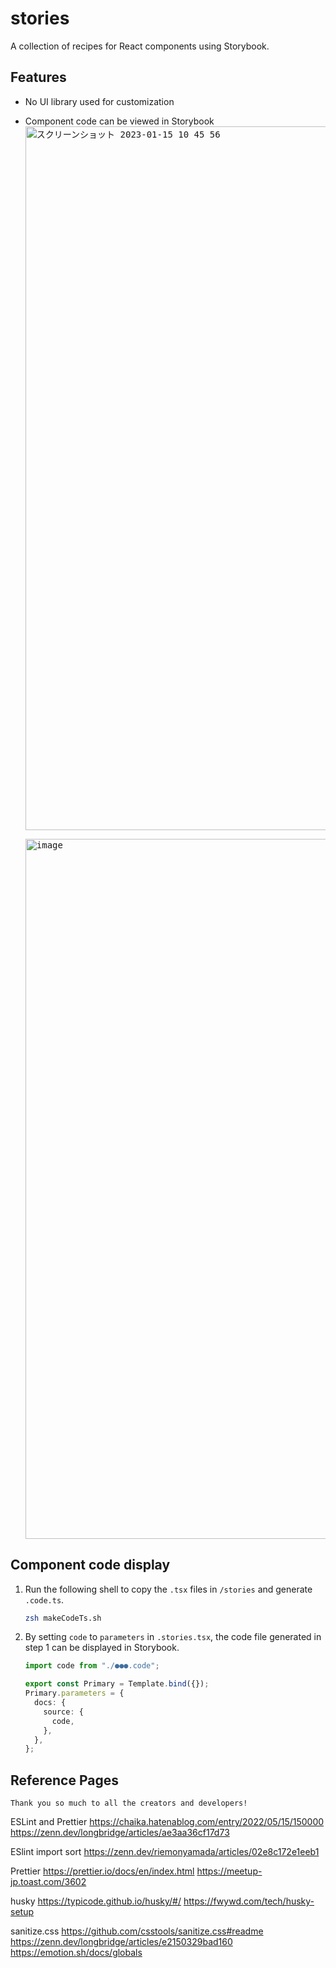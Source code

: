 # stories

A collection of recipes for React components using Storybook.


## Features

- No UI library used for customization
- Component code can be viewed in Storybook
  <kbd><img width="1126" alt="スクリーンショット 2023-01-15 10 45 56" src="https://user-images.githubusercontent.com/58542313/212509595-b82af5df-d48b-4103-a74e-49f309e99fa4.png"></kbd>

  <kbd><img width="1120" alt="image" src="https://user-images.githubusercontent.com/58542313/212509943-0227c5b9-eef4-4f73-ada6-56da6ac526f0.png"></kbd>


## Component code display

1. Run the following shell to copy the `.tsx` files in `/stories` and generate `.code.ts`.
   ```zsh
   zsh makeCodeTs.sh
   ```
2. By setting `code` to `parameters` in `.stories.tsx`, the code file generated in step 1 can be displayed in Storybook.

   ```ts
   import code from "./●●●.code";

   export const Primary = Template.bind({});
   Primary.parameters = {
     docs: {
       source: {
         code,
       },
     },
   };
   ```


## Reference Pages

`Thank you so much to all the creators and developers!`

ESLint and Prettier
https://chaika.hatenablog.com/entry/2022/05/15/150000
https://zenn.dev/longbridge/articles/ae3aa36cf17d73

ESlint import sort
https://zenn.dev/riemonyamada/articles/02e8c172e1eeb1

Prettier
https://prettier.io/docs/en/index.html
https://meetup-jp.toast.com/3602

husky
https://typicode.github.io/husky/#/
https://fwywd.com/tech/husky-setup

sanitize.css
https://github.com/csstools/sanitize.css#readme
https://zenn.dev/longbridge/articles/e2150329bad160
https://emotion.sh/docs/globals
